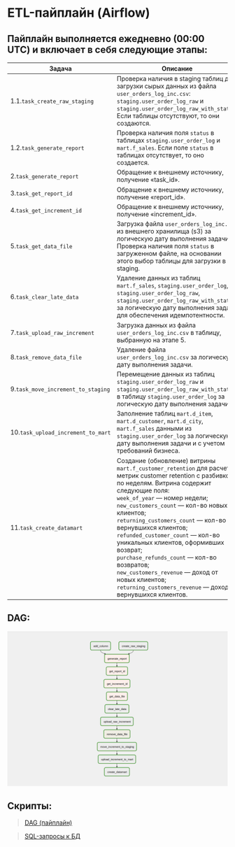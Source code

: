 # ETL-пайплайн (Airflow)

## Пайплайн выполняется ежедневно (00:00 UTC) и включает в себя следующие этапы:

| Задача                             | Описание                                                                                                                                                                                                                                                                                                                                                                                                                                                                                                                                                                 |
|------------------------------------|--------------------------------------------------------------------------------------------------------------------------------------------------------------------------------------------------------------------------------------------------------------------------------------------------------------------------------------------------------------------------------------------------------------------------------------------------------------------------------------------------------------------------------------------------------------------------|
| 1.1.`task_create_raw_staging`      | Проверка наличия в staging таблиц для загрузки сырых данных из файла `user_orders_log_inc.csv`: `staging.user_order_log_raw` и `staging.user_order_log_raw_with_status`. Если таблицы отсутствуют, то они создаются.                                                                                                                                                                                                                                                                                                                                                     |
| 1.2.`task_generate_report`         | Проверка наличия поля `status` в таблицах `staging.user_order_log` и `mart.f_sales`. Если поле `status` в таблицах отсутствует, то оно создается.                                                                                                                                                                                                                                                                                                                                                                                                                        |
| 2.`task_generate_report`           | Обращение к внешнему источнику, получение «task_id».                                                                                                                                                                                                                                                                                                                                                                                                                                                                                                                     |
| 3.`task_get_report_id`             | Обращение к внешнему источнику, получение «report_id».                                                                                                                                                                                                                                                                                                                                                                                                                                                                                                                   |
| 4.`task_get_increment_id`          | Обращение к внешнему источнику, получение «increment_id».                                                                                                                                                                                                                                                                                                                                                                                                                                                                                                                |
| 5.`task_get_data_file`             | Загрузка файла `user_orders_log_inc.csv` из внешнего хранилища (s3) за логическую дату выполнения задачи. Проверка наличия поля `status` в загруженном файле, на основании этого выбор таблицы для загрузки в staging.                                                                                                                                                                                                                                                                                                                                                   |
| 6.`task_clear_late_data`           | Удаление данных из таблиц `mart.f_sales`, `staging.user_order_log`, `staging.user_order_log_raw`, `staging.user_order_log_raw_with_status` за логическую дату выполнения задачи для обеспечения идемпотентности.                                                                                                                                                                                                                                                                                                                                                         |
| 7.`task_upload_raw_increment`      | Загрузка данных из файла `user_orders_log_inc.csv` в таблицу, выбранную на этапе 5.                                                                                                                                                                                                                                                                                                                                                                                                                                                                                      |
| 8.`task_remove_data_file`          | Удаление файла `user_orders_log_inc.csv` за логическую дату выполнения задачи.                                                                                                                                                                                                                                                                                                                                                                                                                                                                                           |
| 9.`task_move_increment_to_staging` | Перемещение данных из таблиц `staging.user_order_log_raw` и `staging.user_order_log_raw_with_status` в таблицу `staging.user_order_log` за логическую дату выполнения задачи.                                                                                                                                                                                                                                                                                                                                                                                            |
| 10.`task_upload_increment_to_mart` | Заполнение таблиц `mart.d_item`, `mart.d_customer`, `mart.d_city`, `mart.f_sales` данными из `staging.user_order_log` за логическую дату выполнения задачи и с учетом требований бизнеса.                                                                                                                                                                                                                                                                                                                                                                                |
| 11.`task_create_datamart`          | Создание (обновление) витрины `mart.f_customer_retention` для расчета метрик customer retention с разбивкой по неделям. Витрина содержит следующие поля:<br/>`week_of_year` — номер недели;<br/>`new_customers_count` — кол-во новых клиентов;<br/>`returning_customers_count` — кол-во вернувшихся клиентов;<br/>`refunded_customer_count` — кол-во уникальных клиентов, оформивших возврат;<br/>`purchase_refunds_count` — кол-во возвратов;<br/>`new_customers_revenue` — доход от новых клиентов;<br/>`returning_customers_revenue` — доход от вернувшихся клиентов. |

## DAG:

![DAG (пайплайн)](dag.png)

## Скрипты:

> [DAG (пайплайн)](src/DAG/upload_increment_data.py)

> [SQL-запросы к БД](migrations)   
